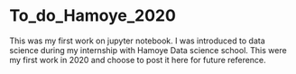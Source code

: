 # To_do_Hamoye_2020
This was my first work on jupyter notebook. I was introduced to data science during my internship with Hamoye Data science school. This were my first work in 2020 and choose to post it here for future reference.
